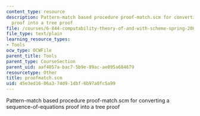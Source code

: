```yaml
---
content_type: resource
description: Pattern-match based procedure proof-match.scm for converting a sequence-of-equations
  proof into a tree proof
file: /courses/6-844-computability-theory-of-and-with-scheme-spring-2003/45e3ed1606a374d91dbf6b97a0fc5a99_proofmatch.scm
file_type: text/plain
learning_resource_types:
- Tools
ocw_type: OCWFile
parent_title: Tools
parent_type: CourseSection
parent_uid: aaf4057a-bac7-5b9e-89ac-ae095a684679
resourcetype: Other
title: proofmatch.scm
uid: 45e3ed16-06a3-74d9-1dbf-6b97a0fc5a99
---
```

Pattern-match based procedure proof-match.scm for converting a sequence-of-equations proof into a tree proof

